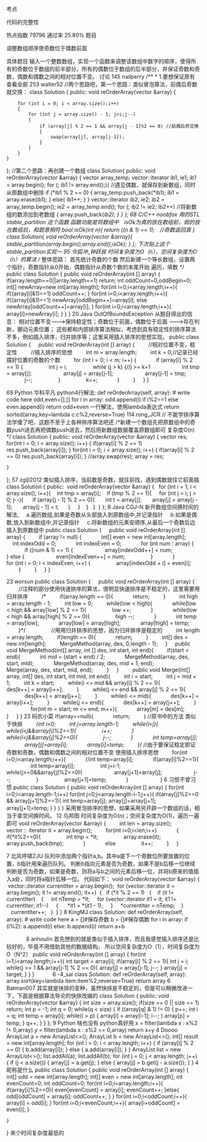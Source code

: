 考点    

代码的完整性

热点指数    79796
通过率    25.80%
题目    

调整数组顺序使奇数位于偶数前面


具体题目    输入一个整数数组，实现一个函数来调整该数组中数字的顺序，使得所有的奇数位于数组的前半部分，所有的偶数位于数组的后半部分，并保证奇数和奇数，偶数和偶数之间的相对位置不变。
讨论    145
nailperry
 /** * 1.要想保证原有  
查看全部
253
walter52
//两个思路吧，第一个思路：类似冒泡算法，前偶后奇数就交换：
class Solution {
public:
	void reOrderArray(vector<int> &array) {
		
		for (int i = 0; i < array.size();i++)
		{
			for (int j = array.size() - 1; j>i;j--)
			{
				if (array[j] % 2 == 1 && array[j - 1]%2 == 0) //前偶后奇交换
				{
					swap(array[j], array[j-1]);
				}
			}
		}
	}
};
//第二个思路：再创建一个数组 
class Solution{
public:
	void reOrderArray(vector<int> &array) {
		vector<int> array_temp;
		vector<int>::iterator ib1, ie1;
		ib1 = array.begin();
		for (; ib1 != array.end();){            //遇见偶数，就保存到新数组，同时从原数组中删除 
			if (*ib1 % 2 == 0) {
				array_temp.push_back(*ib1);
				ib1 = array.erase(ib1);
			}
			else{
				ib1++;
			}
		}
		vector<int>::iterator ib2, ie2;
		ib2 = array_temp.begin();
		ie2 = array_temp.end();
		for (; ib2 != ie2; ib2++)             //将新数组的数添加到老数组
		{
			array.push_back(*ib2);
		}
	}
};
68
C/C++
noobfox
  用的STL　stable_partition 这个函数 
  函数功能是将数组中　isOk为真的放在数组前，假的放在数组后，和题意相符 
bool isOk(int n){  return ((n & 1) == 1);　//奇数返回真 }
class Solution{
	void reOrderArray(vector<int> &array){
		stable_partition(array.begin(),array.end(),isOk);
	}
};
  下次贴上这个stable_partition实现～ 
95
令狐冲_钟跃民
时间复杂度为O（n），空间复杂度为O（n）的算法
/*
整体思路：
首先统计奇数的个数
然后新建一个等长数组，设置两个指针，奇数指针从0开始，偶数指针从奇数个数的末尾开始 遍历，填数
*/
public class Solution {
    public void reOrderArray(int [] array) {
        if(array.length==0||array.length==1) return;
        int oddCount=0,oddBegin=0;
        int[] newArray=new int[array.length];
        for(int i=0;i<array.length;i++){
            if((array[i]&1)==1) oddCount++;
        }
        for(int i=0;i<array.length;i++){
            if((array[i]&1)==1) newArray[oddBegin++]=array[i];
            else newArray[oddCount++]=array[i];
        }
        for(int i=0;i<array.length;i++){
            array[i]=newArray[i];
        }
    }
}
20
Java
OutOfBoundsException
  从题目得出的信息：   相对位置不变--->保持稳定性；奇数位于前面，偶数位于后面 --->存在判断，挪动元素位置；    这些都和内部排序算法相似，考虑到具有稳定性的排序算法不多，例如插入排序，归并排序等；这里采用插入排序的思想实现。  public class Solution {
    public void reOrderArray(int [] array) {
        //相对位置不变，稳定性
        //插入排序的思想
        int m = array.length;
        int k = 0;//记录已经摆好位置的奇数的个数
        for (int i = 0; i < m; i++) {
            if (array[i] % 2 == 1) {
                int j = i;
                while (j > k) {//j >= k+1
                    int tmp = array[j];
                    array[j] = array[j-1];
                    array[j-1] = tmp;
                    j--;
                }
                k++;
            }
        }
    }
}
      
69
Python
华科平凡
python4行解法: def reOrderArray(self, array):
        # write code here
        odd,even=[],[]
        for i in array:
            odd.append(i) if i%2==1 else even.append(i)
        return odd+even
一行解法，使用lambda表达式 return sorted(array,key=lambda c:c%2,reverse=True)
114
rong_JCR
// 不能学排序算法学傻了吧，这题不至于上各种排序算法吧还
/*新建一个数组先把原数组中的奇数push进去再把偶数push进去，然后用新数组数据覆盖原数组即可
复杂度O(n)
*/
class Solution {
public:
    void reOrderArray(vector<int> &array) {
        vector<int> res;
        for(int i = 0; i < array.size(); i++)
        {
            if(array[i] % 2 == 1)
                res.push_back(array[i]);
        }
        for(int i = 0; i < array.size(); i++)
        {
            if(array[i] % 2 == 0)
                res.push_back(array[i]);
        }
        //array.swap(res);
        array = res;
       
    }
};
57
zgljl2012
  类似插入排序，当前数是奇数，就往前找，遇到偶数就往它前面插 
class Solution {
public:
 void reOrderArray(vector<int> &array) {
  for (int i = 1; i < array.size(); i++){
   int tmp = array[i];
   if (tmp % 2 == 1){
    for (int j = i; j > 0; j--){
     if (array[j - 1] % 2 == 0){
      int t = array[j];
      array[j] = array[j - 1];
      array[j - 1] = t;
     }
    }
   }
  }
 }
};
8
Java
CGJ-N
  新开数组空间换时间的解法,        a.遍历数组,如果是奇数从头部放入到原数组中,并记录指针        b.如果是偶数,放入到新数组中,并记录指针        c.将新数组的元素安顺序,从最后一个奇数后边插入到原数组中  public class Solution {
    public void reOrderArray(int [] array) {
        if (array != null) {
            int[] even = new int[array.length];
            int indexOdd = 0;
            int indexEven = 0;
            for (int num : array) {
                if ((num & 1) == 1) {
                    array[indexOdd++] = num;
                } else {
                    even[indexEven++] = num;
                }
            }
            for (int i = 0; i < indexEven; i++) {
                array[indexOdd + i] = even[i];
            }
        }
    }
}
 
23
worsun
 public class Solution {     public void reOrderArray(int []
  array) {         //注释的部分使用快速排序的算法，很明显快速排序是不稳定的，这里需要用归并排序
          /*         if(array.length == 0){            
  return;         }         int high = array.length - 1;
          int low = 0;         while(low < high){            
  while(low < high && array[low] % 2 == 1){
                  low ++;             }             while(low
  < high && array[high] % 2 == 0){                 high
  --;             }             int temp = array[low];
              array[low] = array[high];             array[high] =
  temp;         }*/                 
  //用用归并排序的思想，因为归并排序是稳定的         int length = array.length;
          if(length == 0){             return;         }
          int[] des = new int[length];         MergeMethod(array,
  des, 0,length - 1);     }     public void MergeMethod(int[]
  array, int [] des, int start, int end){         if(start <
  end){             int mid = (start + end) / 2;            
  MergeMethod(array, des, start, mid);            
  MergeMethod(array, des, mid + 1, end);             Merge(array,
  des, start, mid, end);         }     }          public
  void Merge(int[] array, int[] des, int start, int mid, int end){
          int i = start;         int j = mid + 1;         int k
  = start;         while(i <= mid && array[i] % 2 ==
  1){             des[k++] = array[i++];         }        
  while(j <= end && array[j] % 2 == 1){            
  des[k++] = array[j++];         }         while(i <=
  mid){             des[k++] = array[i++];         }        
  while(j <= end){             des[k++] = array[j++];        
  }                  for(int m = start; m <= end; m++){
              array[m] = des[m];         }     } }
23
码农小菜
        if(array==null){
            return;
        }
        //原书中的方法 类似于快排
        /*int i=0;
        int j=array.length-1;
        while(i<j){
            while(i<j&&array[i]%2==1){
                i++;
            }
            while(i<j&&array[j]%2==0){
                j--;
            }
            int temp=array[j];
            array[j]=array[i];
            array[i]=temp;
        }*/
        //由于要保证稳定即证奇数和奇数，偶数和偶数之间的相对位置不变 使用插入排序思想
        for(int i=0;i<array.length;i++){
            //int temp=array[i];
            if(array[i]%2==1){
                int temp=array[i];
                int j=i-1;
                while(j>=0&&array[j]%2==0){
                    array[j+1]=array[j];
                    j--;
                }
                array[j+1]=temp;
            }            
        }
6
习惯不曾习惯
public class Solution {
    public void reOrderArray(int [] array) {
        for(int i=0;i<array.length-1;i++)
            for(int j=0;j<array.length-i-1;j++){
                if(array[j]%2==0 && array[j+1]%2==1){
                    int temp=array[j];
                    array[j]=array[j+1];
                    array[j+1]=temp;
                }
            }
    }
}
 采用冒泡排序的思想，如果采用另开辟一个数组的话，相当于拿空间换时间。
12
乌邦图
  时间复杂度为O(n)；空间复杂度为O(1)，遍历一遍即可  void reOrderArray(vector<int> &array) {
        int len = array.size();
        vector<int> :: iterator it = array.begin();
        for(int i=0;i<len;i++)
            {
            if(*it%2==0){
                int tmp = *it;
                array.erase(it);
                array.push_back(tmp);
            }
            else
                it++;
        }
    }
 
7
北风呼啸ZJU
  队列中添加两个指针a,b。其中a是下一个奇数位所要放置的位置，b指针用来遍历队列。 
  判断b指向元素是否为奇数，如果不是b后移一位继续判断是否为奇数，如果是奇数，则将a与b之间的元素后移一位，并将b原来的值插入a处，同时将a指针后移一位。 
  代码如下： 
void reOrderArray(vector<int> &array) {
 vector<int>::iterator currentIter = array.begin();
 for (vector<int>::iterator it = array.begin(); it != array.end(); it++)
 {
  if (*it % 2 == 1)
  {
   if (it != currentIter)
   {
    int nTemp = *it;
    for (vector<int>::iterator it1 = it; it1 != currentIter; it1--)
    {
     *it1 = *(it1 - 1);
    }
    *currentIter = nTemp;
   }
   currentIter++;
  }
 }
}
8
KingMJ
class Solution:
    def reOrderArray(self, array):
        # write code here
        a = []#保存奇数
        b = []#保存偶数
        for i in array:
            if (i%2):
                a.append(i)
            else:
                b.append(i)
        return a+b
            
               
8
anhoulin
  首先想到的就是类似于插入排序，而且我感觉插入排序还是比较好的，毕竟不用借助其他的数据结构， 
  所以空间复杂度为O（1），时间复杂度为O（N^2）
public void reOrderArray(int [] array) {
        for(int i=1;i<array.length;i++){
            int target = array[i];
            if(array[i] % 2 == 1){
                int j = i;
                while(j >= 1 && array[j-1] % 2 == 0){
                    array[j] = array[j-1];
                    j--;
                }
                array[j] = target;
            }
        }
    }           
6
-4_sai
class Solution:
    def reOrderArray(self, array):
        array.sort(key=lambda item:item%2,reverse=True)
        return array
6
Batman007
其实就是快排的变种，虽然快排是不稳定的，但是可以稍微改进一下，下面是根据算法导论的快排改编的
class Solution {
public:
    void reOrderArray(vector<int> &array) {
        int size = array.size();
        if(size == 0 || size == 1) return;
        int p = -1;
        int q = 0;
        while(q < size) {
            if ((array[q] & 1) != 0) {
                p++;
                int i = q;
                int temp = array[i];
                while(i > p) {
                    array[i] = array[i-1];
                    i--;
                }
                array[p] = temp;
            }
            q++;
        }
    }
};
9
Python
啥也没有
  python真好用 
  x = filter(lambda x : x%2 != 0,array) y = filter(lambda x :
  x%2 == 0,array) return x+y 
4
Doooo
ArrayList<Integer> a = new ArrayList<>(); ArrayList<Integer> b = new ArrayList<>(); int[] result = new int[array.length]; for (int i = 0; i < array.length; i++) { if (array[i] % 2 == 0) {
        b.add(array[i]);  } else {
        a.add(array[i]);  }
} ArrayList<Integer> list = new ArrayList<>(); list.addAll(a); list.addAll(b);  for (int j = 0; j < array.length; j++) { if (j < a.size()) {
        array[j] = a.get(j);  } else {
        array[j] = b.get(j - a.size());  }
}
4
昵称是什么
public class Solution {
    public void reOrderArray(int [] array) {
        int[] odd = new int[array.length];
        int[] even = new int[array.length];
        int evenCount=0;
        int oddCount=0;
        for(int i=0;i<array.length;i++){
            if(array[i]%2==0){
                even[evenCount] = array[i];
                evenCount++;
            }else{
                odd[oddCount] = array[i];
                oddCount++;
            }
        }
		for(int i=0;i<oddCount;i++){
            array[i] = odd[i];
        }
        for(int i=0;i<evenCount;i++){
            array[i+oddCount] = even[i];
        }
        
    }
}
来个时间复杂度最低的
